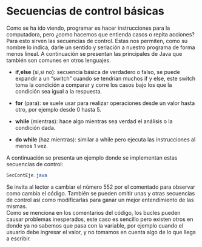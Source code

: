# Secuencias de control básicas

Como se ha ido viendo, programar es hacer instrucciones para la
computadora, pero ¿como hacemos que entienda casos o repita acciones?
Para esto sirven las secuencias de control. Estas nos permiten, como su
nombre lo indica, darle un sentido y seriación a nuestro programa de
forma menos lineal. A continuación se presentan las principales de Java
que también son comunes en otros lenguajes.

  - **if,else** (si,si no): secuencia básica de verdadero o falso, se
    puede expandir a un “switch” cuando se tendrían muchos if y else,
    este switch toma la condición a comparar y corre los casos bajo los
    que la condición sea igual a la respuesta.

  - **for** (para): se suele usar para realizar operaciones desde un
    valor hasta otro, por ejemplo desde 0 hasta 5.

  - **while** (mientras): hace algo mientras sea verdad el análisis o la
    condición dada.

  - **do while** (haz mientras): similar a while pero ejecuta las
    instrucciones al menos 1 vez.

A continuación se presenta un ejemplo donde se implementan estas
secuencias de control:

``` java
SecContEje.java
```

Se invita al lector a cambiar el número 552 por el comentado para
observar como cambia el código. También se pueden omitir unas y otras
secuencias de control así como modificarlas para ganar un mejor
entendimiento de las mismas.  
Como se menciona en los comentarios del código, los bucles pueden causar
problemas inesperados, este caso es sencillo pero existen otros en donde
ya no sabemos que pasa con la variable, por ejemplo cuando el usuario
debe ingresar el valor, y no tomamos en cuenta algo de lo que llega a
escribir.
